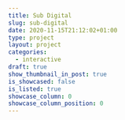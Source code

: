 ```yaml
---
title: Sub Digital 
slug: sub-digital
date: 2020-11-15T21:12:02+01:00
type: project
layout: project
categories:
  - interactive
draft: true
show_thumbnail_in_post: true
is_showcased: false
is_listed: true
showcase_column: 0
showcase_column_position: 0
---
```


